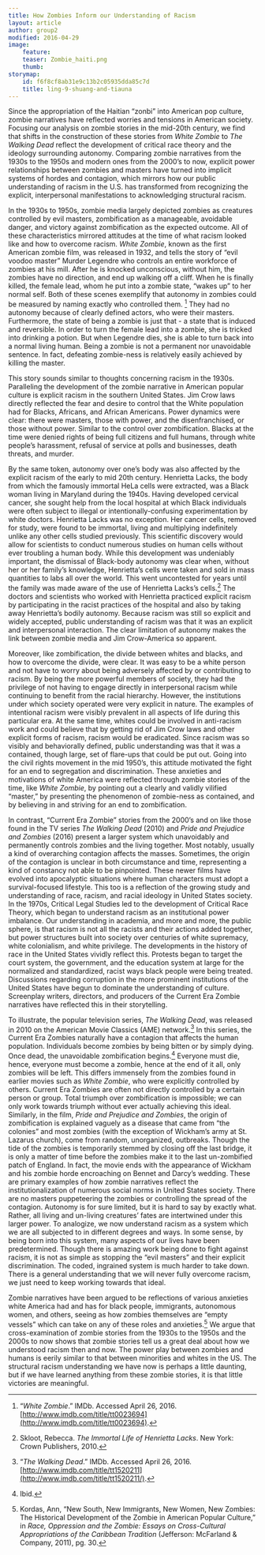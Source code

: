 ```yaml
---
title: How Zombies Inform our Understanding of Racism
layout: article
author: group2
modified: 2016-04-29
image:
    feature:
    teaser: Zombie_haiti.png
    thumb:
storymap:
    id: f6f8cf8ab31e9c13b2c05935dda85c7d
    title: ling-9-shuang-and-tiauna
---
```


Since the appropriation of the Haitian “zonbi” into American pop culture, zombie narratives have reflected worries and tensions in American society. Focusing our analysis on zombie stories in the mid-20th century, we find that shifts in the construction of these stories from _White Zombie_ to _The Walking Dead_ reflect the development of critical race theory and the ideology surrounding autonomy. Comparing zombie narratives from the 1930s to the 1950s and modern ones from the 2000’s to now, explicit power relationships between zombies and masters have turned into implicit systems of hordes and contagion, which mirrors how our public understanding of racism in the U.S. has transformed from recognizing the explicit, interpersonal manifestations to acknowledging structural racism.

In the 1930s to 1950s, zombie media largely depicted zombies as creatures controlled by evil masters, zombification as a manageable, avoidable danger, and victory against zombification as the expected outcome. All of these characteristics mirrored attitudes at the time of what racism looked like and how to overcome racism. _White Zombie_, known as the first American zombie film, was released in 1932, and tells the story of “evil voodoo master” Murder Legendre who controls an entire workforce of zombies at his mill. After he is knocked unconscious, without him, the zombies have no direction, and end up walking off a cliff. When he is finally killed, the female lead, whom he put into a zombie state, “wakes up” to her normal self. Both of these scenes exemplify that autonomy in zombies could be measured by naming exactly who controlled them. [^1]  They had no autonomy because of clearly defined actors, who were their masters. Furthermore, the state of being a zombie is just that - a state that is induced and reversible. In order to turn the female lead into a zombie, she is tricked into drinking a potion. But when Legendre dies, she is able to turn back into a normal living human. Being a zombie is not a permanent nor unavoidable sentence. In fact, defeating zombie-ness is relatively easily achieved by killing the master.

This story sounds similar to thoughts concerning racism in the 1930s. Paralleling the development of the zombie narrative in American popular culture is explicit racism in the southern United States. Jim Crow laws directly reflected the fear and desire to control that the White population had for Blacks, Africans, and African Americans. Power dynamics were clear: there were masters, those with power, and the disenfranchised, or those without power. Similar to the control over zombification. Blacks at the time were denied rights of being full citizens and full humans, through white people’s harassment, refusal of service at polls and businesses, death threats, and murder.

By the same token, autonomy over one’s body was also affected by the explicit racism of the early to mid 20th century. Henrietta Lacks, the body from which the famously immortal HeLa cells were extracted, was a Black woman living in Maryland during the 1940s. Having developed cervical cancer, she sought help from the local hospital at which Black individuals were often subject to illegal or intentionally-confusing experimentation by white doctors. Henrietta Lacks was no exception. Her cancer cells, removed for study, were found to be immortal, living and multiplying indefinitely unlike any other cells studied previously. This scientific discovery would allow for scientists to conduct numerous studies on human cells without ever troubling a human body. While this development was undeniably important, the dismissal of Black-body autonomy was clear when, without her or her family’s knowledge, Henrietta’s cells were taken and sold in mass quantities to labs all over the world. This went uncontested for years until the family was made aware of the use of Henrietta Lacks’s cells.[^2] The doctors and scientists who worked with Henrietta practiced explicit racism by participating in the racist practices of the hospital and also by taking away Henrietta’s bodily autonomy. Because racism was still so explicit and widely accepted, public understanding of racism was that it was an explicit and interpersonal interaction. The clear limitation of autonomy makes the link between zombie media and Jim Crow-America so apparent.

Moreover, like zombification, the divide between whites and blacks, and how to overcome the divide, were clear. It was easy to be a white person and not have to worry about being adversely affected by or contributing to racism. By being the more powerful members of society, they had the privilege of not having to engage directly in interpersonal racism while continuing to benefit from the racial hierarchy. However, the institutions under which society operated were very explicit in nature. The examples of intentional racism were visibly prevalent in all aspects of life during this particular era. At the same time, whites could be involved in anti-racism work and could believe that by getting rid of Jim Crow laws and other explicit forms of racism, racism would be eradicated. Since racism was so visibly and behaviorally defined, public understanding was that it was a contained, though large, set of flare-ups that could be put out. Going into the civil rights movement in the mid 1950’s, this attitude motivated the fight for an end to segregation and discrimination. These anxieties and motivations of white America were reflected through zombie stories of the time, like _White Zombie_, by pointing out a clearly and validly vilified “master,” by presenting the phenomenon of zombie-ness as contained, and by believing in and striving for an end to zombification.

In contrast, “Current Era Zombie” stories from the 2000’s and on like those found in the TV series _The Walking Dead_ (2010) and _Pride and Prejudice and Zombies_ (2016) present a larger system which unavoidably and permanently controls zombies and the living together. Most notably, usually a kind of overarching contagion affects the masses. Sometimes, the origin of the contagion is unclear in both circumstance and time, representing a kind of constancy not able to be pinpointed. These newer films have evolved into apocalyptic situations where human characters must adopt a survival-focused lifestyle. This too is a reflection of the growing study and understanding of race, racism, and racial ideology in United States society. In the 1970s, Critical Legal Studies led to the development of Critical Race Theory, which began to understand racism as an institutional power imbalance. Our understanding in academia, and more and more, the public sphere, is that racism is not all the racists and their actions added together, but power structures built into society over centuries of white supremacy, white colonialism, and white privilege. The developments in the history of race in the United States vividly reflect this. Protests began to target the court system, the government, and the education system at large for the normalized and standardized, racist ways black people were being treated. Discussions regarding corruption in the more prominent institutions of the United States have begun to dominate the understanding of culture. Screenplay writers, directors, and producers of the Current Era Zombie narratives have reflected this in their storytelling.

To illustrate, the popular television series, _The Walking Dead_, was released in 2010 on the American Movie Classics (AME) network.[^3] In this series, the Current Era Zombies naturally have a contagion that affects the human population. Individuals become zombies by being bitten or by simply dying. Once dead, the unavoidable zombification begins.[^4]  Everyone must die, hence, everyone must become a zombie, hence at the end of it all, only zombies will be left. This differs immensely from the zombies found in earlier movies such as _White Zombie_, who were explicitly controlled by others. Current Era Zombies are often not directly controlled by a certain person or group. Total triumph over zombification is impossible; we can only work towards triumph without ever actually achieving this ideal. Similarly, in the film, _Pride and Prejudice and Zombies_, the origin of zombification is explained vaguely as a disease that came from “the colonies” and most zombies (with the exception of Wickham’s army at St. Lazarus church), come from random, unorganized, outbreaks. Though the tide of the zombies is temporarily stemmed by closing off the last bridge, it is only a matter of time before the zombies make it to the last un-zombified patch of England. In fact, the movie ends with the appearance of Wickham and his zombie horde encroaching on Bennet and Darcy’s wedding. These are primary examples of how zombie narratives reflect the institutionalization of numerous social norms in United States society. There are no masters puppeteering the zombies or controlling the spread of the contagion. Autonomy is for sure limited, but it is hard to say by exactly what. Rather, all living and un-living creatures’ fates are intertwined under this larger power. To analogize, we now understand racism as a system which we are all subjected to in different degrees and ways. In some sense, by being born into this system, many aspects of our lives have been predetermined. Though there is amazing work being done to fight against racism, it is not as simple as stopping the “evil masters” and their explicit discrimination. The coded, ingrained system is much harder to take down. There is a general understanding that we will never fully overcome racism, we just need to keep working towards that ideal.

Zombie narratives have been argued to be reflections of various anxieties white America had and has for black people, immigrants, autonomous women, and others, seeing as how zombies themselves are “empty vessels” which can take on any of these roles and anxieties.[^5]  We argue that cross-examination of zombie stories from the 1930s to the 1950s and the 2000s to now shows that zombie stories tell us a great deal about how we understood racism then and now. The power play between zombies and humans is eerily similar to that between minorities and whites in the US. The structural racism understanding we have now is perhaps a little daunting, but if we have learned anything from these zombie stories, it is that little victories are meaningful.

[^1]:  “_White Zombie_.” IMDb. Accessed April 26, 2016. [http://www.imdb.com/title/tt0023694](http://www.imdb.com/title/tt0023694). 
[^2]:  Skloot, Rebecca. _The Immortal Life of Henrietta Lacks_. New York: Crown Publishers, 2010. 
[^3]: “_The Walking Dead_.” IMDb. Accessed April 26, 2016. [http://www.imdb.com/title/tt1520211](http://www.imdb.com/title/tt1520211/). 
[^4]: Ibid. 
[^5]:  Kordas, Ann, “New South, New Immigrants, New Women, New Zombies: The Historical Development of the Zombie in American Popular Culture,” in _Race, Oppression and the Zombie: Essays on Cross-Cultural Appropriations of the Caribbean Tradition_ (Jefferson: McFarland & Company, 2011), pg. 30.